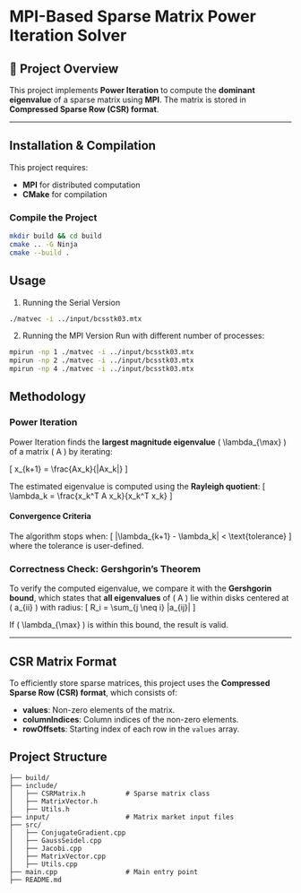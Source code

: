 # MPI-Based Sparse Matrix Power Iteration Solver

## 📌 Project Overview
This project implements **Power Iteration** to compute the **dominant eigenvalue** of a sparse matrix using **MPI**. The matrix is stored in **Compressed Sparse Row (CSR) format**.

---

## Installation & Compilation
This project requires:
- **MPI** for distributed computation
- **CMake** for compilation

### Compile the Project
```bash
mkdir build && cd build
cmake .. -G Ninja
cmake --build .
```

## Usage
1. Running the Serial Version
```bash
./matvec -i ../input/bcsstk03.mtx
```

2. Running the MPI Version
Run with different number of processes:
```bash
mpirun -np 1 ./matvec -i ../input/bcsstk03.mtx
mpirun -np 2 ./matvec -i ../input/bcsstk03.mtx
mpirun -np 4 ./matvec -i ../input/bcsstk03.mtx
```

## Methodology

### Power Iteration
Power Iteration finds the **largest magnitude eigenvalue** \( \lambda_{\max} \) of a matrix \( A \) by iterating:

\[
x_{k+1} = \frac{Ax_k}{\|Ax_k\|}
\]

The estimated eigenvalue is computed using the **Rayleigh quotient**:
\[
\lambda_k = \frac{x_k^T A x_k}{x_k^T x_k}
\]

#### Convergence Criteria
The algorithm stops when:
\[
|\lambda_{k+1} - \lambda_k| < \text{tolerance}
\]
where the tolerance is user-defined.

### Correctness Check: Gershgorin’s Theorem
To verify the computed eigenvalue, we compare it with the **Gershgorin bound**, which states that **all eigenvalues** of \( A \) lie within disks centered at \( a_{ii} \) with radius:
\[
R_i = \sum_{j \neq i} |a_{ij}|
\]

If \( \lambda_{\max} \) is within this bound, the result is valid.

---

## CSR Matrix Format
To efficiently store sparse matrices, this project uses the **Compressed Sparse Row (CSR) format**, which consists of:
- **values**: Non-zero elements of the matrix.
- **columnIndices**: Column indices of the non-zero elements.
- **rowOffsets**: Starting index of each row in the `values` array.

## Project Structure
```
├── build/
├── include/
│   ├── CSRMatrix.h          # Sparse matrix class
│   ├── MatrixVector.h
│   ├── Utils.h
├── input/                   # Matrix market input files
├── src/
│   ├── ConjugateGradient.cpp
│   ├── GaussSeidel.cpp
│   ├── Jacobi.cpp
│   ├── MatrixVector.cpp
│   ├── Utils.cpp
├── main.cpp                 # Main entry point
├── README.md
```